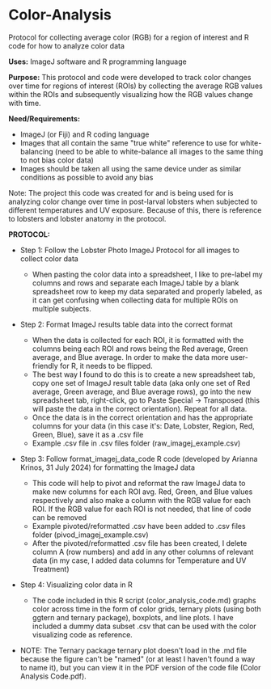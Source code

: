 # Color-Analysis
Protocol for collecting average color (RGB) for a region of interest and R code for how to analyze color data

<meta name="google-site-verification" content="rioRg8oozEsoPQNDojF6CZ1s40MX-JCnGPeeyCI35Js" />

**Uses:** ImageJ software and R programming language

**Purpose:** This protocol and code were developed to track color changes over time for regions of interest (ROIs) by collecting the average RGB values within the ROIs and subsequently visualizing how the RGB values change with time.

**Need/Requirements:** 
- ImageJ (or Fiji) and R coding language
- Images that all contain the same "true white" reference to use for white-balancing (need to be able to white-balance all images to the same thing to not bias color data)
- Images should be taken all using the same device under as similar conditions as possible to avoid any bias

Note: The project this code was created for and is being used for is analyzing color change over time in post-larval lobsters when subjected to different temperatures and UV exposure. Because of this, there is reference to lobsters and lobster anatomy in the protocol.

**PROTOCOL:**
- Step 1: Follow the Lobster Photo ImageJ Protocol for all images to collect color data
	-  When pasting the color data into a spreadsheet, I like to pre-label my columns and rows and separate each ImageJ table by a blank spreadsheet row to keep my data separated and properly labeled, as it can get confusing when collecting data for multiple ROIs on multiple subjects.

- Step 2: Format ImageJ results table data into the correct format
	- When the data is collected for each ROI, it is formatted with the columns being each ROI and rows being the Red average, Green average, and Blue average. In order to make the data more user-friendly for R, it needs to be flipped.
 	- The best way I found to do this is to create a new spreadsheet tab, copy one set of ImageJ result table data (aka only one set of Red average, Green average, and Blue average rows), go into the new spreadsheet tab, right-click, go to Paste Special -> Transposed (this will paste the data in the correct orientation). Repeat for all data.
  - Once the data is in the correct orientation and has the appropriate columns for your data (in this case it's: Date, Lobster, Region, Red, Green, Blue), save it as a .csv file
  - Example .csv file in .csv files folder (raw_imagej_example.csv)

- Step 3: Follow format_imagej_data_code R code (developed by Arianna Krinos, 31 July 2024) for formatting the ImageJ data
	- This code will help to pivot and reformat the raw ImageJ data to make new columns for each ROI avg. Red, Green, and Blue values respectively and also make a column with the RGB value for each ROI. If the RGB value for each ROI is not needed, that line of code can be removed
 	- Example pivoted/reformatted .csv have been added to .csv files folder (pivod_imagej_example.csv)
  	- After the pivoted/reformatted .csv file has been created, I delete column A (row numbers) and add in any other columns of relevant data (in my case, I added data columns for Temperature and UV Treatment)
  
- Step 4: Visualizing color data in R
	-  The code included in this R script (color_analysis_code.md) graphs color across time in the form of color grids, ternary plots (using both ggtern and ternary package), boxplots, and line plots. I have included a dummy data subset .csv that can be used with the color visualizing code as reference.
 -  NOTE: The Ternary package ternary plot doesn't load in the .md file because the figure can't be "named" (or at least I haven't found a way to name it), but you can view it in the PDF version of the code file (Color Analysis Code.pdf).
